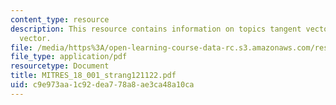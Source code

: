 ```yaml
---
content_type: resource
description: This resource contains information on topics tangent vector and normal
  vector.
file: /media/https%3A/open-learning-course-data-rc.s3.amazonaws.com/res-18-001-calculus-online-textbook-spring-2005/c9e973aa1c92dea778a8ae3ca48a10ca_MITRES_18_001_strang121122.pdf
file_type: application/pdf
resourcetype: Document
title: MITRES_18_001_strang121122.pdf
uid: c9e973aa-1c92-dea7-78a8-ae3ca48a10ca
---
```

